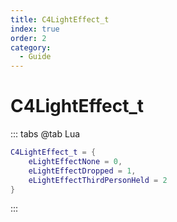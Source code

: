 ```yaml
---
title: C4LightEffect_t
index: true
order: 2
category:
  - Guide
---
```


# C4LightEffect_t
::: tabs
@tab Lua
```lua
C4LightEffect_t = {
    eLightEffectNone = 0,
    eLightEffectDropped = 1,
    eLightEffectThirdPersonHeld = 2
}
```
:::